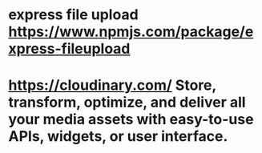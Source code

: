 # express file upload https://www.npmjs.com/package/express-fileupload

# https://cloudinary.com/ Store, transform, optimize, and deliver all your media assets with easy-to-use APIs, widgets, or user interface.
